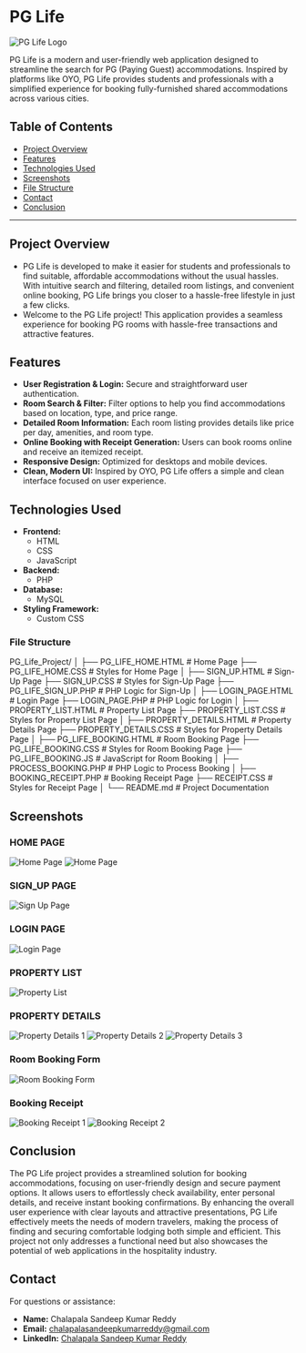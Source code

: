 # PG Life 

![PG Life Logo](https://i.postimg.cc/GtjmQSbR/logo.png)

PG Life is a modern and user-friendly web application designed to streamline the search for PG (Paying Guest) accommodations. Inspired by platforms like OYO, PG Life provides students and professionals with a simplified experience for booking fully-furnished shared accommodations across various cities.

## Table of Contents
- [Project Overview](#project-overview)
- [Features](#features)
- [Technologies Used](#technologies-used)
- [Screenshots](#screenshots)
- [File Structure](#file-structure)
- [Contact](#contact)
- [Conclusion](#conclusion)

---

## Project Overview

- PG Life is developed to make it easier for students and professionals to find suitable, affordable accommodations without the usual hassles. With intuitive search and filtering, detailed room listings, and convenient online booking, PG Life brings you closer to a hassle-free lifestyle in just a few clicks.
- Welcome to the PG Life project! This application provides a seamless experience for booking PG rooms with hassle-free transactions and attractive features.

## Features

- **User Registration & Login:** Secure and straightforward user authentication.
- **Room Search & Filter:** Filter options to help you find accommodations based on location, type, and price range.
- **Detailed Room Information:** Each room listing provides details like price per day, amenities, and room type.
- **Online Booking with Receipt Generation:** Users can book rooms online and receive an itemized receipt.
- **Responsive Design:** Optimized for desktops and mobile devices.
- **Clean, Modern UI:** Inspired by OYO, PG Life offers a simple and clean interface focused on user experience.

## Technologies Used

- **Frontend:** 
   - HTML
   - CSS 
   - JavaScript
- **Backend:**
   - PHP
- **Database:** 
   - MySQL
- **Styling Framework:** 
   - Custom CSS
### File Structure
PG_Life_Project/
│
├── PG_LIFE_HOME.HTML             # Home Page
├── PG_LIFE_HOME.CSS              # Styles for Home Page
│
├── SIGN_UP.HTML                   # Sign-Up Page
├── SIGN_UP.CSS                    # Styles for Sign-Up Page
├── PG_LIFE_SIGN_UP.PHP           # PHP Logic for Sign-Up
│
├── LOGIN_PAGE.HTML                # Login Page
├── LOGIN_PAGE.PHP                 # PHP Logic for Login
│
├── PROPERTY_LIST.HTML             # Property List Page
├── PROPERTY_LIST.CSS              # Styles for Property List Page
│
├── PROPERTY_DETAILS.HTML           # Property Details Page
├── PROPERTY_DETAILS.CSS            # Styles for Property Details Page
│
├── PG_LIFE_BOOKING.HTML           # Room Booking Page
├── PG_LIFE_BOOKING.CSS            # Styles for Room Booking Page
├── PG_LIFE_BOOKING.JS             # JavaScript for Room Booking
│
├── PROCESS_BOOKING.PHP            # PHP Logic to Process Booking
│
├── BOOKING_RECEIPT.PHP            # Booking Receipt Page
├── RECEIPT.CSS                    # Styles for Receipt Page
│
└── README.md                      # Project Documentation


## Screenshots
### HOME PAGE
![Home Page](https://i.postimg.cc/PJbQMhLq/Screenshot-2024-11-04-190648.png)
![Home Page](https://i.postimg.cc/bY1gP06j/Screenshot-2024-11-04-190714.png)

### SIGN_UP PAGE
![Sign Up Page](https://i.postimg.cc/HnSVmPR2/Screenshot-2024-11-04-191212.png)

### LOGIN PAGE
![Login Page](https://i.postimg.cc/jqvWyL27/Screenshot-2024-11-04-191247.png)

### PROPERTY LIST 
![Property List](https://i.postimg.cc/SxQbCxXJ/Screenshot-2024-11-04-191751.png)

### PROPERTY DETAILS 
![Property Details 1](https://i.postimg.cc/VvP36fQs/Screenshot-2024-11-04-192042.png)
![Property Details 2](https://i.postimg.cc/wjW8VYJF/Screenshot-2024-11-04-192114.png)
![Property Details 3](https://i.postimg.cc/CKzyrrs0/Screenshot-2024-11-04-192147.png)

### Room Booking Form
![Room Booking Form](https://i.postimg.cc/8kyRNyh9/Screenshot-2024-11-04-192658.png)

### Booking Receipt
![Booking Receipt 1](https://i.postimg.cc/3JdgRg1R/Screenshot-2024-11-04-192829.png)
![Booking Receipt 2](https://i.postimg.cc/02F7JbXC/Screenshot-2024-11-04-192904.png)

## Conclusion
The PG Life project provides a streamlined solution for booking accommodations, focusing on user-friendly design and secure payment options. It allows users to effortlessly check availability, enter personal details, and receive instant booking confirmations. By enhancing the overall user experience with clear layouts and attractive presentations, PG Life effectively meets the needs of modern travelers, making the process of finding and securing comfortable lodging both simple and efficient. This project not only addresses a functional need but also showcases the potential of web applications in the hospitality industry.

## Contact
For questions or assistance:

- **Name:** Chalapala Sandeep Kumar Reddy
- **Email:** chalapalasandeepkumarreddy@gmail.com
- **LinkedIn:** [Chalapala Sandeep Kumar Reddy](https://www.linkedin.com/in/chalapalasandeepkumarreddy9908/)
